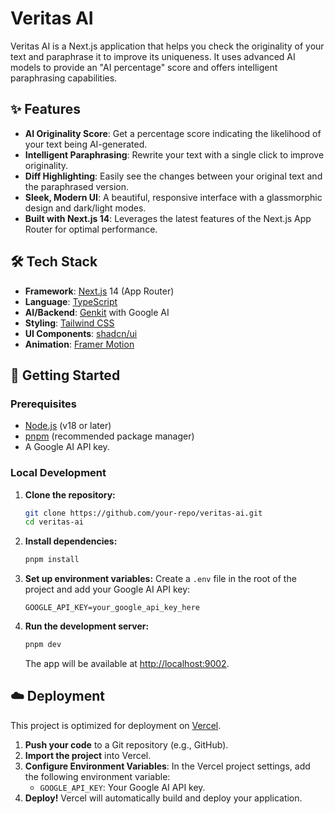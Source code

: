 # Veritas AI

Veritas AI is a Next.js application that helps you check the originality of your text and paraphrase it to improve its uniqueness. It uses advanced AI models to provide an "AI percentage" score and offers intelligent paraphrasing capabilities.

## ✨ Features

-   **AI Originality Score**: Get a percentage score indicating the likelihood of your text being AI-generated.
-   **Intelligent Paraphrasing**: Rewrite your text with a single click to improve originality.
-   **Diff Highlighting**: Easily see the changes between your original text and the paraphrased version.
-   **Sleek, Modern UI**: A beautiful, responsive interface with a glassmorphic design and dark/light modes.
-   **Built with Next.js 14**: Leverages the latest features of the Next.js App Router for optimal performance.

## 🛠️ Tech Stack

-   **Framework**: [Next.js](https://nextjs.org/) 14 (App Router)
-   **Language**: [TypeScript](https://www.typescriptlang.org/)
-   **AI/Backend**: [Genkit](https://firebase.google.com/docs/genkit) with Google AI
-   **Styling**: [Tailwind CSS](https://tailwindcss.com/)
-   **UI Components**: [shadcn/ui](https://ui.shadcn.com/)
-   **Animation**: [Framer Motion](https://www.framer.com/motion/)

## 🚀 Getting Started

### Prerequisites

-   [Node.js](https://nodejs.org/en/) (v18 or later)
-   [pnpm](https://pnpm.io/installation) (recommended package manager)
-   A Google AI API key.

### Local Development

1.  **Clone the repository:**
    ```bash
    git clone https://github.com/your-repo/veritas-ai.git
    cd veritas-ai
    ```

2.  **Install dependencies:**
    ```bash
    pnpm install
    ```

3.  **Set up environment variables:**
    Create a `.env` file in the root of the project and add your Google AI API key:
    ```
    GOOGLE_API_KEY=your_google_api_key_here
    ```

4.  **Run the development server:**
    ```bash
    pnpm dev
    ```
    The app will be available at [http://localhost:9002](http://localhost:9002).

## ☁️ Deployment

This project is optimized for deployment on [Vercel](https://vercel.com/).

1.  **Push your code** to a Git repository (e.g., GitHub).
2.  **Import the project** into Vercel.
3.  **Configure Environment Variables**:
    In the Vercel project settings, add the following environment variable:
    -   `GOOGLE_API_KEY`: Your Google AI API key.
4.  **Deploy!** Vercel will automatically build and deploy your application.
